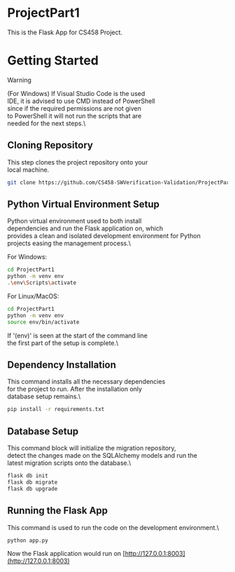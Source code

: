 # ProjectPart1

This is the Flask App for CS458 Project.

# Getting Started

> [!WARNING]
> (For Windows) If Visual Studio Code is the used\
> IDE, it is advised to use CMD instead of PowerShell\
> since if the required permissions are not given\
> to PowerShell it will not run the scripts that are \
> needed for the next steps.\

## Cloning Repository

This step clones the project repository onto your\
local machine.

```bash
git clone https://github.com/CS458-SWVerification-Validation/ProjectPart1.git
```

## Python Virtual Environment Setup

Python virtual environment used to both install\
dependencies and run the Flask application on, which\
provides a clean and isolated development environment for Python\
projects easing the management process.\

For Windows:
```bash
cd ProjectPart1
python -m venv env
.\env\Scripts\activate
```

For Linux/MacOS:
```bash
cd ProjectPart1
python -m venv env
source env/bin/activate
```

If '(env)' is seen at the start of the command line\
the first part of the setup is complete.\

## Dependency Installation

This command installs all the necessary dependencies\
for the project to run. After the installation only\
database setup remains.\

```bash
pip install -r requirements.txt
```

## Database Setup

This command block will initialize the migration repository,\
detect the changes made on the SQLAlchemy models and run the\
latest migration scripts onto the database.\

```bash
flask db init
flask db migrate
flask db upgrade
```

## Running the Flask App

This command is used to run the code on the development environment.\

```bash
python app.py
```

Now the Flask application would run on [http://127.0.0.1:8003](http://127.0.0.1:8003)

